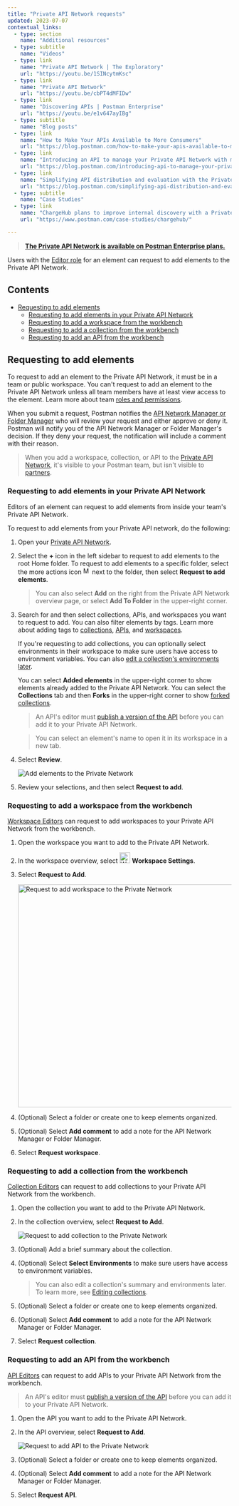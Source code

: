 ```yaml
---
title: "Private API Network requests"
updated: 2023-07-07
contextual_links:
  - type: section
    name: "Additional resources"
  - type: subtitle
    name: "Videos"
  - type: link
    name: "Private API Network | The Exploratory"
    url: "https://youtu.be/1SINcytmKsc"
  - type: link
    name: "Private API Network"
    url: "https://youtu.be/cbPT4dMFIDw"
  - type: link
    name: "Discovering APIs | Postman Enterprise"
    url: "https://youtu.be/e1v647ayIBg"
  - type: subtitle
    name: "Blog posts"
  - type: link
    name: "How to Make Your APIs Available to More Consumers"
    url: "https://blog.postman.com/how-to-make-your-apis-available-to-more-consumers/"
  - type: link
    name: "Introducing an API to manage your Private API Network with more automation"
    url: "https://blog.postman.com/introducing-api-to-manage-your-private-api-network-with-automation/"
  - type: link
    name: "Simplifying API distribution and evaluation with the Private API Network"
    url: "https://blog.postman.com/simplifying-api-distribution-and-evaluation-with-the-private-api-network/"
  - type: subtitle
    name: "Case Studies"
  - type: link
    name: "ChargeHub plans to improve internal discovery with a Private API Network"
    url: "https://www.postman.com/case-studies/chargehub/"

---
```


> **[The Private API Network is available on Postman Enterprise plans.](https://www.postman.com/pricing)**

Users with the [Editor role](/docs/collaborating-in-postman/roles-and-permissions/#workspace-roles) for an element can request to add elements to the Private API Network.

## Contents

* [Requesting to add elements](#requesting-to-add-elements)
    * [Requesting to add elements in your Private API Network](#requesting-to-add-elements-in-your-private-api-network)
    * [Requesting to add a workspace from the workbench](#requesting-to-add-a-workspace-from-the-workbench)
    * [Requesting to add a collection from the workbench](#requesting-to-add-a-collection-from-the-workbench)
    * [Requesting to add an API from the workbench](#requesting-to-add-an-api-from-the-workbench)

## Requesting to add elements

To request to add an element to the Private API Network, it must be in a team or public workspace. You can't request to add an element to the Private API Network unless all team members have at least view access to the element. Learn more about team [roles and permissions](/docs/collaborating-in-postman/roles-and-permissions/).

When you submit a request, Postman notifies the [API Network Manager or Folder Manager](/docs/collaborating-in-postman/roles-and-permissions/#network-roles) who will review your request and either approve or deny it. Postman will notify you of the API Network Manager or Folder Manager's decision. If they deny your request, the notification will include a comment with their reason.

> When you add a workspace, collection, or API to the [Private API Network](https://go.postman.co/network/private), it's visible to your Postman team, but isn't visible to [partners](/docs/collaborating-in-postman/using-workspaces/partner-workspaces/).

### Requesting to add elements in your Private API Network

Editors of an element can request to add elements from inside your team's Private API Network.

To request to add elements from your Private API network, do the following:

1. Open your [Private API Network](https://go.postman.co/network/private).
1. Select the **+** icon in the left sidebar to request to add elements to the root Home folder. To request to add elements to a specific folder, select the more actions icon <img alt="More actions icon" src="https://assets.postman.com/postman-docs/icon-more-actions-v9.jpg#icon" width="16px"> next to the folder, then select **Request to add elements**.

    > You can also select **Add** on the right from the Private API Network overview page, or select **Add To Folder** in the upper-right corner.

1. Search for and then select collections, APIs, and workspaces you want to request to add. You can also filter elements by tags. Learn more about adding tags to [collections](/docs/collections/using-collections/#tagging-a-collection), [APIs](/docs/designing-and-developing-your-api/managing-apis/#tagging-apis), and [workspaces](/docs/collaborating-in-postman/using-workspaces/managing-workspaces/#tagging-a-workspace).

    If you're requesting to add collections, you can optionally select environments in their workspace to make sure users have access to environment variables. You can also [edit a collection's environments later](#editing-collections).

    You can select **Added elements** in the upper-right corner to show elements already added to the Private API Network. You can select the **Collections** tab and then **Forks** in the upper-right corner to show [forked collections](/docs/collaborating-in-postman/using-version-control/forking-entities/).

    > An API's editor must [publish a version of the API](#publishing-specific-api-versions) before you can add it to your Private API Network.

    <!-- -->

    > You can select an element's name to open it in its workspace in a new tab.

1. Select **Review**.

    <img alt="Add elements to the Private Network" src="https://assets.postman.com/postman-docs/v10/private-api-network-add-elements-v10-3.jpg"/>

1. Review your selections, and then select **Request to add**.

### Requesting to add a workspace from the workbench

[Workspace Editors](/docs/collaborating-in-postman/roles-and-permissions/#workspace-roles) can request to add workspaces to your Private API Network from the workbench.

1. Open the workspace you want to add to the Private API Network.
1. In the workspace overview, select <img alt="Workspace settings icon" src="https://assets.postman.com/postman-docs/v10/icon-sliders-v10.jpg#icon" width="24px"> **Workspace Settings**.
1. Select **Request to Add**.

    <img alt="Request to add workspace to the Private Network" src="https://assets.postman.com/postman-docs/v10/request-to-add-workspace-to-private-api-network-v10-2.jpg" width="500px"/>

1. (Optional) Select a folder or create one to keep elements organized.
1. (Optional) Select **Add comment** to add a note for the API Network Manager or Folder Manager.
1. Select **Request workspace**.

### Requesting to add a collection from the workbench

[Collection Editors](/docs/collaborating-in-postman/roles-and-permissions/#collection-roles) can request to add collections to your Private API Network from the workbench.

1. Open the collection you want to add to the Private API Network.
1. In the collection overview, select **Request to Add**.

    <img alt="Request to add collection to the Private Network" src="https://assets.postman.com/postman-docs/v10/request-to-add-collection-to-private-api-network-v10-2.jpg"/>

1. (Optional) Add a brief summary about the collection.
1. (Optional) Select **Select Environments** to make sure users have access to environment variables.

    > You can also edit a collection's summary and environments later. To learn more, see [Editing collections](#editing-collections).

1. (Optional) Select a folder or create one to keep elements organized.
1. (Optional) Select **Add comment** to add a note for the API Network Manager or Folder Manager.
1. Select **Request collection**.

### Requesting to add an API from the workbench

[API Editors](/docs/collaborating-in-postman/roles-and-permissions/#api-roles) can request to add APIs to your Private API Network from the workbench.

> An API's editor must [publish a version of the API](#publishing-specific-api-versions) before you can add it to your Private API Network.

1. Open the API you want to add to the Private API Network.
1. In the API overview, select **Request to Add**.

    <img alt="Request to add API to the Private Network" src="https://assets.postman.com/postman-docs/v10/request-to-add-api-to-private-api-network-v10-2.jpg"/>

1. (Optional) Select a folder or create one to keep elements organized.
1. (Optional) Select **Add comment** to add a note for the API Network Manager or Folder Manager.
1. Select **Request API**.
